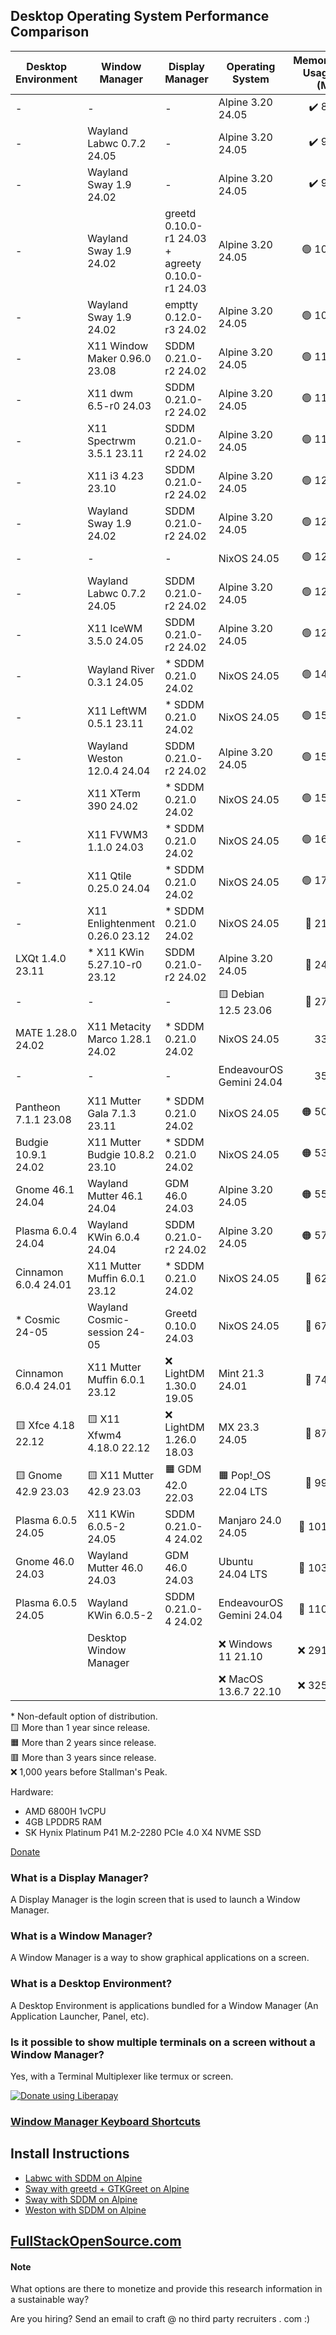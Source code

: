 ## Desktop Operating System Performance Comparison

|Desktop Environment |Window Manager                 |Display Manager                                 |Operating System        |Memory Usage (M)|Load Average|Disk Usage (M)|Reboot Time|
|--------------------|-------------------------------|------------------------------------------------|------------------------|---------------:|-----------:|-------------:|----------:|
|-                   |-                              |-                                               |Alpine 3.20 24.05       |           ✔️ 85|     ✔️ 0.00|        ✔️ 347|      🔵 8s|
|-                   |Wayland Labwc 0.7.2 24.05      |-                                               |Alpine 3.20 24.05       |           ✔️ 96|     ✔️ 0.00|        ✔️ 415|        10s|
|-                   |Wayland Sway 1.9 24.02         |-                                               |Alpine 3.20 24.05       |           ✔️ 97|     ✔️ 0.00|        ✔️ 413|        11s|
|-                   |Wayland Sway 1.9 24.02         |greetd 0.10.0-r1 24.03 + agreety 0.10.0-r1 24.03|Alpine 3.20 24.05       |          🟢 102|     ✔️ 0.00|        ✔️ 606|        10s|
|-                   |Wayland Sway 1.9 24.02         |emptty 0.12.0-r3 24.02                          |Alpine 3.20 24.05       |          🟢 107|     ✔️ 0.00|        ✔️ 612|        11s|
|-                   |X11 Window Maker 0.96.0 23.08  |SDDM 0.21.0-r2 24.02                            |Alpine 3.20 24.05       |          🟢 112|     ✔️ 0.00|        ✔️ 710|        10s|
|-                   |X11 dwm 6.5-r0 24.03           |SDDM 0.21.0-r2 24.02                            |Alpine 3.20 24.05       |          🟢 114|     ✔️ 0.00|        ✔️ 710|      🔵 9s|
|-                   |X11 Spectrwm 3.5.1 23.11       |SDDM 0.21.0-r2 24.02                            |Alpine 3.20 24.05       |          🟢 119|     ✔️ 0.00|        ✔️ 710|        10s|
|-                   |X11 i3 4.23 23.10              |SDDM 0.21.0-r2 24.02                            |Alpine 3.20 24.05       |          🟢 120|     ✔️ 0.00|        ✔️ 720|        11s|
|-                   |Wayland Sway 1.9 24.02         |SDDM 0.21.0-r2 24.02                            |Alpine 3.20 24.05       |          🟢 120|     ✔️ 0.00|        ✔️ 732|     🟡 12s|
|-                   |-                              |-                                               |NixOS 24.05             |          🟢 120|     ✔️ 0.00|       🔵 2443|      ✔️ 5s|
|-                   |Wayland Labwc 0.7.2 24.05      |SDDM 0.21.0-r2 24.02                            |Alpine 3.20 24.05       |          🟢 121|     ✔️ 0.00|        ✔️ 732|        10s|
|-                   |X11 IceWM 3.5.0 24.05          |SDDM 0.21.0-r2 24.02                            |Alpine 3.20 24.05       |          🟢 128|     ✔️ 0.00|        ✔️ 721|        10s|
|-                   |Wayland River 0.3.1 24.05      |* SDDM 0.21.0 24.02                             |NixOS 24.05             |          🟢 147|     ✔️ 0.00|          3345|      🟢 6s|
|-                   |X11 LeftWM 0.5.1 23.11         |* SDDM 0.21.0 24.02                             |NixOS 24.05             |          🟢 153|     🟢 0.08|          3416|      ✔️ 5s|
|-                   |Wayland Weston 12.0.4 24.04    |SDDM 0.21.0-r2 24.02                            |Alpine 3.20 24.05       |          🟢 155|     ✔️ 0.00|        ✔️ 744|      🔵 9s|
|-                   |X11 XTerm 390 24.02            |* SDDM 0.21.0 24.02                             |NixOS 24.05             |          🟢 156|     ✔️ 0.00|          3386|      🟢 7s|
|-                   |X11 FVWM3 1.1.0 24.03          |* SDDM 0.21.0 24.02                             |NixOS 24.05             |          🟢 169|        0.27|          3394|      🔵 8s|
|-                   |X11 Qtile 0.25.0 24.04         |* SDDM 0.21.0 24.02                             |NixOS 24.05             |          🟢 179|        0.20|          3479|      🟢 7s|
|-                   |X11 Enlightenment 0.26.0 23.12 |* SDDM 0.21.0 24.02                             |NixOS 24.05             |          🔵 211|        0.27|       🟡 5786|      🔵 8s|
|LXQt 1.4.0 23.11    |* X11 KWin 5.27.10-r0 23.12    |SDDM 0.21.0-r2 24.02                            |Alpine 3.20 24.05       |          🔵 243|     ✔️ 0.00|       🟢 1122|        10s|
|-                   |-                              |-                                               |🟨 Debian 12.5 23.06    |          🔵 276|     ✔️ 0.00|       🟢 1684|      ✔️ 5s|
|MATE 1.28.0 24.02   |X11 Metacity Marco 1.28.1 24.02|* SDDM 0.21.0 24.02                             |NixOS 24.05             |             332|     🔵 0.13|       🟠 6119|      🔵 9s|
|-                   |-                              |-                                               |EndeavourOS Gemini 24.04|             355|     ✔️ 0.00|       🟡 5587|      🟢 6s|
|Pantheon 7.1.1 23.08|X11 Mutter Gala 7.1.3 23.11    |* SDDM 0.21.0 24.02                             |NixOS 24.05             |          🟠 503|        0.29|       🟠 6476|     🟡 12s|
|Budgie 10.9.1 24.02 |X11 Mutter Budgie 10.8.2 23.10 |* SDDM 0.21.0 24.02                             |NixOS 24.05             |          🟠 531|     🟠 0.52|       🟠 6499|     🟡 12s|
|Gnome 46.1 24.04    |Wayland Mutter 46.1 24.04      |GDM 46.0 24.03                                  |Alpine 3.20 24.05       |          🟠 556|     🟡 0.48|       🟢 1843|     🔴 19s|
|Plasma 6.0.4 24.04  |Wayland KWin 6.0.4 24.04       |SDDM 0.21.0-r2 24.02                            |Alpine 3.20 24.05       |          🟠 578|     🟠 0.88|       🔵 2618|     🔴 16s|
|Cinnamon 6.0.4 24.01|X11 Mutter Muffin 6.0.1 23.12  |* SDDM 0.21.0 24.02                             |NixOS 24.05             |          🔴 620|     🔴 1.05|       🔴 7206|     🟡 12s|
|* Cosmic 24-05      |Wayland Cosmic-session 24-05   |Greetd 0.10.0 24.03                             |NixOS 24.05             |          🔴 676|     🟠 0.59|          4323|     🟡 12s|
|Cinnamon 6.0.4 24.01|X11 Mutter Muffin 6.0.1 23.12  |❌ LightDM 1.30.0 19.05                          |Mint 21.3 24.01         |          🔴 741|     🔴 1.28|      🔴 11141|     🔴 15s|
|🟨 Xfce 4.18 22.12  |🟨 X11 Xfwm4 4.18.0 22.12      |❌ LightDM 1.26.0 18.03                          |MX 23.3 24.05           |          🔴 876|     🟠 0.61|       🔴 8734|     🔴 19s|
|🟨 Gnome 42.9 23.03 |🟨 X11 Mutter 42.9 23.03       |🟧 GDM 42.0 22.03                               |🟧 Pop!_OS 22.04 LTS    |          🔴 990|     🔴 2.51|       🔴 7219|     🔴 26s|
|Plasma 6.0.5 24.05  |X11 KWin 6.0.5-2 24.05         |SDDM 0.21.0-4 24.02                             |Manjaro 24.0 24.05      |         🔴 1011|     🔴 1.56|       🔴 7552|     🔴 26s|
|Gnome 46.0 24.03    |Wayland Mutter 46.0 24.03      |GDM 46.0 24.03                                  |Ubuntu 24.04 LTS        |         🔴 1038|     🟠 0.74|       🔴 9154|     🔴 19s|
|Plasma 6.0.5 24.05  |Wayland KWin 6.0.5-2           |SDDM 0.21.0-4 24.02                             |EndeavourOS Gemini 24.04|         🔴 1102|     🔴 1.47|       🔴 6323|     🔴 23s|
|                    |Desktop Window Manager         |                                                |❌ Windows 11 21.10      |          ❌ 2916|            |       ❌ 25720|      ❌ 57s|
|                    |                               |                                                |❌ MacOS 13.6.7 22.10    |          ❌ 3252|    ❌ 126.37|       🔴 8912|      ❌ 47s|

\* Non-default option of distribution.<br>
🟨 More than 1 year since release.<br>
🟧 More than 2 years since release.<br>
🟥 More than 3 years since release.<br>
❌ 1,000 years before Stallman's Peak.

Hardware: 
* AMD 6800H 1vCPU
* 4GB LPDDR5 RAM
* SK Hynix Platinum P41 M.2-2280 PCIe 4.0 X4 NVME SSD


[Donate](https://liberapay.com/craft/donate) 


### What is a Display Manager?
A Display Manager is the login screen that is used to launch a Window Manager.

### What is a Window Manager?
A Window Manager is a way to show graphical applications on a screen.

### What is a Desktop Environment?
A Desktop Environment is applications bundled for a Window Manager (An Application Launcher, Panel, etc).

### Is it possible to show multiple terminals on a screen without a Window Manager?
Yes, with a Terminal Multiplexer like termux or screen.

<noscript><a href="https://liberapay.com/Craft/donate"><img alt="Donate using Liberapay" src="https://liberapay.com/assets/widgets/donate.svg"></a></noscript>

### [Window Manager Keyboard Shortcuts](/keyboardshortcuts.md)

## Install Instructions
* [Labwc with SDDM on Alpine](/alpine/labwc-sddm.md)
* [Sway with greetd + GTKGreet on Alpine](/alpine/sway-greetd-gtkgreet.md)
* [Sway with SDDM on Alpine](/alpine/sway-sddm.md)
* [Weston with SDDM on Alpine](/alpine/weston-sddm.md)


## [FullStackOpenSource.com](https://fullstackopensource.com/)

#### Note
What options are there to monetize and provide this research information in a sustainable way? 

Are you hiring? Send an email to craft @ no third party recruiters . com :)
